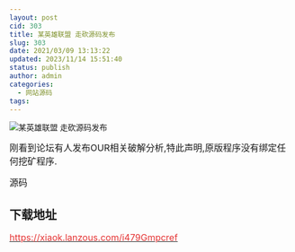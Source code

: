 ```yaml
---
layout: post
cid: 303
title: 某英雄联盟 走砍源码发布
slug: 303
date: 2021/03/09 13:13:22
updated: 2023/11/14 15:51:40
status: publish
author: admin
categories: 
  - 网站源码
tags: 
---
```



<div alt="潮男心博客 www.cnx0.com">
	<p>
		<img src="https://www.kjsv.com/download/image/2021/03/08/20210308225500_968581.jpg" alt="某英雄联盟 走砍源码发布" title="某英雄联盟 走砍源码发布" align="" /> 
	</p>
	<p>
		<span style="font-size:16px;">刚看到论坛有人发布OUR相关破解分析,特此声明,原版程序没有绑定任何挖矿程序.</span> 
	</p>
	<p>
		<span style="font-size:16px;">源码</span>
	</p>
	<h2>
		下载地址
	</h2>
<a href="https://xiaok.lanzous.com/i479Gmpcref" target="_blank"><span style="color:#E53333;font-size:16px;">https://xiaok.lanzous.com/i479Gmpcref</span><span style="color:#E53333;font-size:16px;"></span></a> 
	<p>
		<br />
	</p>
</div>